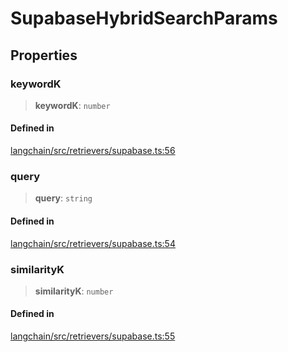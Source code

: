 SupabaseHybridSearchParams
==========================

Properties[​](#properties "Direct link to Properties")
------------------------------------------------------

### keywordK[​](#keywordk "Direct link to keywordK")

> **keywordK**: `number`

#### Defined in[​](#defined-in "Direct link to Defined in")

[langchain/src/retrievers/supabase.ts:56](https://github.com/hwchase17/langchainjs/blob/46e1734/langchain/src/retrievers/supabase.ts#L56)

### query[​](#query "Direct link to query")

> **query**: `string`

#### Defined in[​](#defined-in-1 "Direct link to Defined in")

[langchain/src/retrievers/supabase.ts:54](https://github.com/hwchase17/langchainjs/blob/46e1734/langchain/src/retrievers/supabase.ts#L54)

### similarityK[​](#similarityk "Direct link to similarityK")

> **similarityK**: `number`

#### Defined in[​](#defined-in-2 "Direct link to Defined in")

[langchain/src/retrievers/supabase.ts:55](https://github.com/hwchase17/langchainjs/blob/46e1734/langchain/src/retrievers/supabase.ts#L55)